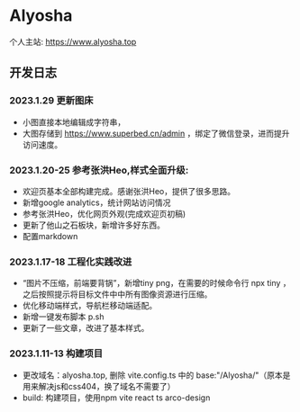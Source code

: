 # Alyosha
个人主站: https://www.alyosha.top



## 开发日志

### 2023.1.29 更新图床
  - 小图直接本地编辑成字符串，
  - 大图存储到 https://www.superbed.cn/admin ，绑定了微信登录，进而提升访问速度。
### 2023.1.20-25 参考张洪Heo,样式全面升级:
  - 欢迎页基本全部构建完成。感谢张洪Heo，提供了很多思路。
  - 新增google analytics，统计网站访问情况
  - 参考张洪Heo，优化网页外观(完成欢迎页初稿)
  - 更新了他山之石板块，新增许多好东西。
  - 配置markdown
### 2023.1.17-18 工程化实践改进
  - “图片不压缩，前端要背锅”，新增tiny png，在需要的时候命令行 npx tiny ，之后按照提示将目标文件中中所有图像资源进行压缩。
  - 优化移动端样式，导航栏移动端适配。
  - 新增一键发布脚本 p.sh
  - 更新了一些文章，改进了基本样式。
### 2023.1.11-13 构建项目
  - 更改域名：alyosha.top, 删除 vite.config.ts 中的 base:"/Alyosha/"（原本是用来解决js和css404，换了域名不需要了）
  - build: 构建项目，使用npm vite react ts arco-design
